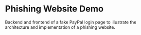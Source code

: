 # Phishing Website Demo
Backend and frontend of a fake PayPal login page to illustrate the architecture and implementation of a phishing website.


